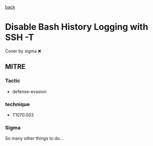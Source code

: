 [back](../index.md)
# Disable Bash History Logging with SSH -T
Cover by sigma :x: 

## MITRE
### Tactic
  - defense-evasion

### technique
  - T1070.003

### Sigma

 So many other things to do...